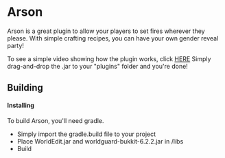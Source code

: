 Arson
================================

Arson is a great plugin to allow your players to set fires wherever they please.
With simple crafting recipes, you can have your own gender reveal party!

To see  a simple video showing how the plugin works, click [HERE](https://youtu.be/Qt5cX8n8oz4)
Simply drag-and-drop the .jar to your "plugins" folder and you're done!

Building
--------------------------------

#### Installing

To build Arson, you'll need gradle.
* Simply import the gradle.build file to your project
* Place WorldEdit.jar and worldguard-bukkit-6.2.2.jar in /libs
* Build

